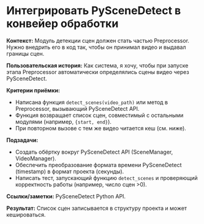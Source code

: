 # **Интегрировать PySceneDetect в конвейер обработки**

**Контекст:** Модуль детекции сцен должен стать частью Preprocessor. Нужно внедрить его в код так, чтобы он принимал видео и выдавал границы сцен.


**Пользовательская история:** Как система, я хочу, чтобы при запуске этапа Preprocessor автоматически определялись сцены видео через PySceneDetect.


**Критерии приёмки:**
- Написана функция `detect_scenes(video_path)` или метод в Preprocessor, вызывающий PySceneDetect API.
- Функция возвращает список сцен, совместимый с остальными модулями (например, `{start, end}`).
- При повторном вызове с тем же видео читается кеш (см. ниже).


**Подзадачи:**
- Создать обёртку вокруг PySceneDetect API (SceneManager, VideoManager).
- Обеспечить преобразование формата времени PySceneDetect (timestamp) в формат проекта (секунды).
- Написать тест, запускающий функцию `detect_scenes` и проверяющий корректность работы (например, число сцен >0).


**Ссылки/заметки:** PySceneDetect Python API.


**Результат:** Список сцен записывается в структуру проекта и может кешироваться.
